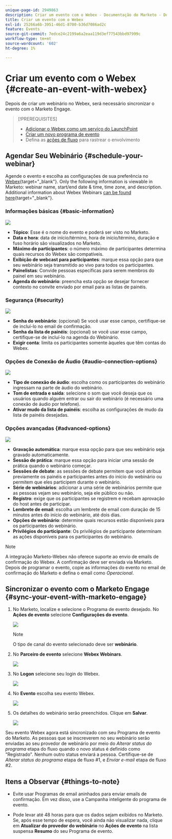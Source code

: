 ```yaml
---
unique-page-id: 2949863
description: Criar um evento com o Webex - Documentação do Marketo - Documentação do produto
title: Criar um evento com o Webex
exl-id: 25266a6b-3951-46d1-8700-b36d7086ad2c
feature: Events
source-git-commit: 7edce24c2199a6a2eaa119d3ef77543bbd97999c
workflow-type: tm+mt
source-wordcount: '602'
ht-degree: 1%

---
```


# Criar um evento com o Webex {#create-an-event-with-webex}

Depois de criar um webinário no Webex, será necessário sincronizar o evento com o Marketo Engage.

>[!PREREQUISITES]
>
>* [Adicionar o Webex como um serviço do LaunchPoint](/help/marketo/product-docs/administration/additional-integrations/add-webex-as-a-launchpoint-service.md)
>* [Criar um novo programa de evento](/help/marketo/product-docs/demand-generation/events/understanding-events/create-a-new-event-program.md)
>* Defina as [ações de fluxo](/help/marketo/product-docs/core-marketo-concepts/smart-campaigns/flow-actions/add-a-flow-step-to-a-smart-campaign.md) para rastrear o envolvimento

## Agendar Seu Webinário {#schedule-your-webinar}

Agende o evento e escolha as configurações de sua preferência no [Webex](https://www.webex.com/){target="_blank"}. Only the following information is viewable in Marketo: webinar name, start/end date & time, time zone, and description. Additional information about Webex Webinars [can be found here](https://help.webex.com/en-us/landing/ld-7srxjs-WebexWebinars/Webex-Webinars){target="_blank"}.

### Informações básicas {#basic-information}

![](assets/create-an-event-with-webex-1.png)

* **Tópico**: Esse é o nome do evento e poderá ser visto no Marketo.
* **Data e hora**: data de início/término, hora de início/término, duração e fuso horário são visualizados no Marketo.
* **Máximo de participantes**: o número máximo de participantes determina quais recursos do Webex são compatíveis.
* **Exibição de webcast para participantes**: marque essa opção para que seu webinário seja transmitido ao vivo para todos os participantes.
* **Painelistas**: Convide pessoas específicas para serem membros do painel em seu webinário.
* **Agenda do webinário**: preencha esta opção se desejar fornecer contexto no convite enviado por email para as listas de painéis.

### Segurança {#security}

![](assets/create-an-event-with-webex-2.png)

* **Senha do webinário**: (opcional) Se você usar esse campo, certifique-se de incluí-lo no email de confirmação.
* **Senha da lista de painéis**: (opcional) se você usar esse campo, certifique-se de incluí-lo na agenda do Webinário.
* **Exigir conta**: limita os participantes somente àqueles que têm contas do Webex.

### Opções de Conexão de Áudio {#audio-connection-options}

![](assets/create-an-event-with-webex-3.png)

* **Tipo de conexão de áudio**: escolha como os participantes do webinário ingressam na parte de áudio do webinário.
* **Tom de entrada e saída**: selecione o som que você deseja que os usuários quando alguém entrar ou sair do webinário (é necessário uma conexão de áudio por telefone).
* **Ativar mudo da lista de painéis**: escolha as configurações de mudo da lista de painéis desejadas.

### Opções avançadas {#advanced-options}

![](assets/create-an-event-with-webex-4.png)

* **Gravação automática**: marque essa opção para que seu webinário seja gravado automaticamente.
* **Sessão de prática**: marque essa opção para iniciar uma sessão de prática quando o webinário começar.
* **Sessões de debate**: as sessões de debate permitem que você atribua previamente os painéis e participantes antes do início do webinário ou permitem que eles participem durante o webinário.
* **Série de webinários**: adicionar a uma série de webinários permite que as pessoas vejam seu webinário, seja ele público ou não.
* **Registro**: exige que os participantes se registrem e recebam aprovação do host antes de participar.
* **Lembrete de email**: escolha um lembrete de email com duração de 15 minutos antes do início do webinário, até dois dias.
* **Opções de webinário**: determine quais recursos estão disponíveis para os participantes do webinário.
* **Privilégios do participante**: Os privilégios de participante determinam as ações disponíveis para os participantes do webinário.

>[!NOTE]
>
>A integração Marketo-Webex não oferece suporte ao envio de emails de confirmação do Webex. A confirmação deve ser enviada via Marketo. Depois de programar o evento, copie as informações do evento no email de confirmação do Marketo e defina o email como _Operacional_.

## Sincronizar o evento com o Marketo Engage {#sync-your-event-with-marketo-engage}

1. No Marketo, localize e selecione o Programa de evento desejado. No **Ações de evento** selecione **Configurações do evento**.

   ![](assets/create-an-event-with-webex-5.png)

   >[!NOTE]
   >
   >O tipo de canal do evento selecionado deve ser **webinário**.

1. No **Parceiro de evento** selecione **Webex Webinars**.

   ![](assets/create-an-event-with-webex-6.png)

1. No **Logon** selecione seu login do Webex.

   ![](assets/create-an-event-with-webex-7.png)

1. No **Evento** escolha seu evento Webex.

   ![](assets/create-an-event-with-webex-8.png)

1. Os detalhes do webinário serão preenchidos. Clique em **Salvar**.

   ![](assets/create-an-event-with-webex-9.png)

Seu evento Webex agora está sincronizado com seu Programa de evento do Marketo. As pessoas que se inscreverem no seu webinário serão enviadas ao seu provedor de webinário por meio do _Alterar status do programa_ etapa do fluxo quando o novo status é definido como &quot;Registrado&quot;. Nenhum outro status enviará a pessoa. Certifique-se de _Alterar status do programa_ etapa de fluxo #1, e _Enviar e-mail_ etapa de fluxo #2.

## Itens a Observar {#things-to-note}

* Evite usar Programas de email aninhados para enviar emails de confirmação. Em vez disso, use a Campanha inteligente do programa de evento.

* Pode levar até 48 horas para que os dados sejam exibidos no Marketo. Se, após esse tempo de espera, você ainda não visualizar nada, clique em **Atualizar do provedor do webinário** no **Ações de evento** na lista suspensa **Resumo** do seu Programa de evento.
